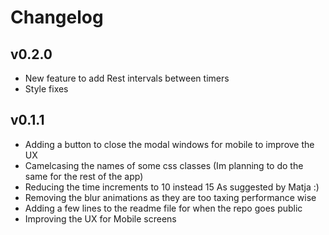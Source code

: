 # Changelog

## v0.2.0

- New feature to add Rest intervals between timers
- Style fixes

## v0.1.1

- Adding a button to close the modal windows for mobile to improve the UX
- Camelcasing the names of some css classes (Im planning to do the same for the rest of the app)
- Reducing the time increments to 10 instead 15 As suggested by Matja :)
- Removing the blur animations as they are too taxing performance wise
- Adding a few lines to the readme file for when the repo goes public
- Improving the UX for Mobile screens
